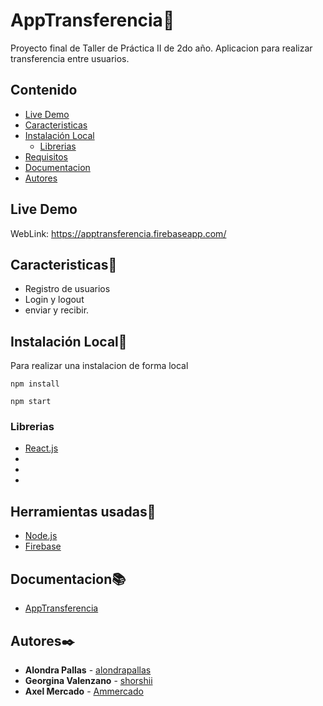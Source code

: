 # AppTransferencia📔

Proyecto final de Taller de Práctica II de 2do año. Aplicacion para realizar transferencia entre usuarios.

## Contenido

- [Live Demo](#live-demo)
- [Caracteristicas](#caracteristicas)
- [Instalación Local](#instalacion-local)
  - [Librerias](#librerias)
- [Requisitos](#requisitos)
- [Documentacion](#documentacion)
- [Autores](#autores)

## Live Demo

WebLink: https://apptransferencia.firebaseapp.com/

## Caracteristicas📝

- Registro de usuarios
- Login y logout
- enviar y recibir.

## Instalación Local🔧

Para realizar una instalacion de forma local

```
npm install
```

```
npm start
```
### Librerias
* [React.js]()
* []()
* []()
* []()

## Herramientas usadas📝

* [Node.js](https://nodejs.org/es/)
* [Firebase](https://firebase.google.com/)

## Documentacion📚

* [AppTransferencia](https://docs.google.com/document/d/1zkujJerrCidHqzgz9zQPlYm0mr6m57QYFJoyYaKOttE/edit?usp=sharing)

## Autores✒️
* **Alondra Pallas** - [alondrapallas](https://github.com/alondrapallas)
* **Georgina Valenzano**  - [shorshii](https://github.com/shorshii)
* **Axel Mercado**  - [Ammercado](https://github.com/Ammercado)
